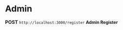 # **Admin**

<span style="font-size: 1.1em;"><strong>POST</strong></span> `http://localhost:3000/register` **Admin Register**

